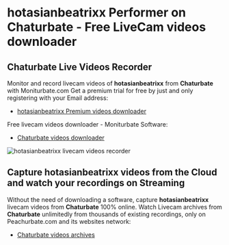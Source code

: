 # hotasianbeatrixx Performer on Chaturbate - Free LiveCam videos downloader

## Chaturbate Live Videos Recorder

Monitor and record livecam videos of **hotasianbeatrixx** from **Chaturbate** with Moniturbate.com
Get a premium trial for free by just and only registering with your Email address:
* [hotasianbeatrixx Premium videos downloader](https://moniturbate.com/request-demo-licence-key.html)

Free livecam videos downloader - Moniturbate Software:
* [Chaturbate videos downloader](https://moniturbate.com/moniturbate-download-software.html)

![hotasianbeatrixx livecam videos recorder](https://peachurnet.com/templates/moniturbate-software.png)


## Capture hotasianbeatrixx videos from the Cloud and watch your recordings on Streaming

Without the need of downloading a software, capture **hotasianbeatrixx** livecam videos from **Chaturbate** 100% online.
Watch Livecam archives from **Chaturbate** unlimitedly from thousands of existing recordings, only on Peachurbate.com and its websites network:
* [Chaturbate videos archives](https://peachurnet.com/)